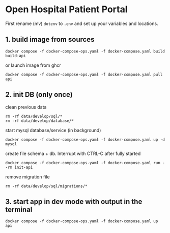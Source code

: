 # Open Hospital Patient Portal

First rename (mv) `dotenv` to `.env` and set up your variables and locations.


## 1. build image from sources

```
docker compose -f docker-compose-ops.yaml -f docker-compose.yaml build build-api
```

or launch image from ghcr

```
docker compose -f docker-compose-ops.yaml -f docker-compose.yaml pull api
```

## 2. init DB (only once)

clean previous data

```
rm -rf data/develop/sql/*
rm -rf data/develop/database/*
```

start mysql database/service (in background)

```
docker compose -f docker-compose-ops.yaml -f docker-compose.yaml up -d mysql
```

create file schema + db. Interrupt with CTRL-C after fully started

```
docker compose -f docker-compose-ops.yaml -f docker-compose.yaml run --rm init-api
```

remove migration file

```
rm -rf data/develop/sql/migrations/*
```

## 3. start app in dev mode with output in the terminal
```
docker compose -f docker-compose-ops.yaml -f docker-compose.yaml up api
```

